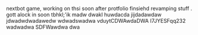nextbot game, working on thsi soon after protfolio finsiehd revamping stuff
.
gott alock in soon tbhkl;'ik
madw
dwakl
huwdacda
jijdadawdaw
jdwadwdwadawedw
wdwadswadwa
vduytCDWAwdaDWA
I7JYESFqq232
wadwadwa
SDFWawdwa
dwa
